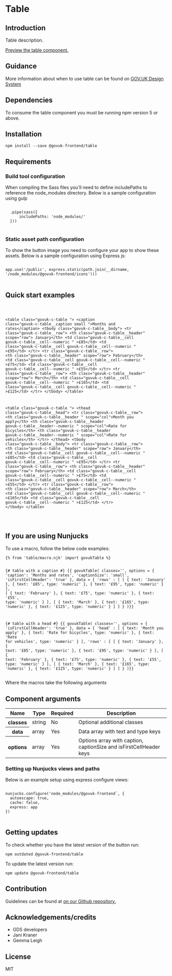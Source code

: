


<h1 class="govuk-u-heading-36">
Table
</h1>

<h2 class="govuk-u-heading-24">Introduction</h2>
<p class="govuk-u-core-24">
  Table description.
</p>


<p class="govuk-u-copy-19">
<a href="http://govuk-frontend-review.herokuapp.com/components/table/preview">Preview the table component.
</a>
</p>

<h2 class="govuk-u-heading-24">Guidance</h2>

<p class="govuk-u-copy-19">
  More information about when to use table can be found on <a href="http://www.linktodesignsystem.com/table" title="Link to read guidance on the use of table on Gov.uk Design system website">GOV.UK Design System</a>
</p>

<h2 class="govuk-u-heading-24">Dependencies</h2>

<p class="govuk-u-copy-19">To consume the table component you must be running npm version 5 or above. </p>

<p class="govuk-u-copy-19"></p>

<h2 class="govuk-u-heading-24">Installation</h2>
<pre><code>npm install --save @govuk-frontend/table</code></pre>

<h2 class="govuk-u-heading-24">Requirements</h2>
<h3 class="govuk-u-bold-19">Build tool configuration</h3>
<p class="govuk-u-copy-19">When compiling the Sass files you'll need to define includePaths to reference the node_modules directory. Below is a sample configuration using gulp</p>
<pre>
<code>
  .pipe(sass({
      includePaths: 'node_modules/'
  }))
</code>
</pre>

<h3 class="govuk-u-bold-19">Static asset path configuration</h3>
<p class="govuk-u-copy-19">To show the button image you need to configure your app to show these assets. Below is a sample configuration using Express js:</p>
<pre>
<code>
app.use('/public', express.static(path.join(__dirname, '/node_modules/@govuk-frontend/icons')))
</code>
</pre>

<h2 class="govuk-u-heading-24">Quick start examples</h2>
<p class="govuk-u-copy-19"></p>
<pre>
<code>
  

&lt;table class=&quot;govuk-c-table &quot;&gt;
  &lt;caption class=&quot;govuk-c-table__caption  small &quot;&gt;Months and rates&lt;/caption&gt;
  &lt;tbody class=&quot;govuk-c-table__body&quot;&gt;
    &lt;tr class=&quot;govuk-c-table__row&quot;&gt;
      &lt;th class=&quot;govuk-c-table__header&quot; scope=&quot;row&quot;&gt; January&lt;/th&gt;
      &lt;td class=&quot;govuk-c-table__cell  govuk-c-table__cell--numeric &quot;  &gt;£85&lt;/td&gt;
      &lt;td class=&quot;govuk-c-table__cell  govuk-c-table__cell--numeric &quot;  &gt;£95&lt;/td&gt;
    &lt;/tr&gt;
    &lt;tr class=&quot;govuk-c-table__row&quot;&gt;
      &lt;th class=&quot;govuk-c-table__header&quot; scope=&quot;row&quot;&gt; February&lt;/th&gt;
      &lt;td class=&quot;govuk-c-table__cell  govuk-c-table__cell--numeric &quot;  &gt;£75&lt;/td&gt;
      &lt;td class=&quot;govuk-c-table__cell  govuk-c-table__cell--numeric &quot;  &gt;£55&lt;/td&gt;
    &lt;/tr&gt;
    &lt;tr class=&quot;govuk-c-table__row&quot;&gt;
      &lt;th class=&quot;govuk-c-table__header&quot; scope=&quot;row&quot;&gt; March&lt;/th&gt;
      &lt;td class=&quot;govuk-c-table__cell  govuk-c-table__cell--numeric &quot;  &gt;£165&lt;/td&gt;
      &lt;td class=&quot;govuk-c-table__cell  govuk-c-table__cell--numeric &quot;  &gt;£125&lt;/td&gt;
    &lt;/tr&gt;
  &lt;/tbody&gt;
&lt;/table&gt;



&lt;table class=&quot;govuk-c-table &quot;&gt;
  &lt;thead class=&quot;govuk-c-table__head&quot;&gt;
    &lt;tr class=&quot;govuk-c-table__row&quot;&gt;
      &lt;th class=&quot;govuk-c-table__header &quot;   scope=&quot;col&quot;&gt;Month you apply&lt;/th&gt;
      &lt;th class=&quot;govuk-c-table__header  govuk-c-table__header--numeric &quot;   scope=&quot;col&quot;&gt;Rate for bicycles&lt;/th&gt;
      &lt;th class=&quot;govuk-c-table__header  govuk-c-table__header--numeric &quot;   scope=&quot;col&quot;&gt;Rate for vehicles&lt;/th&gt;
  &lt;/tr&gt;
  &lt;/thead&gt;
  &lt;tbody class=&quot;govuk-c-table__body&quot;&gt;
    &lt;tr class=&quot;govuk-c-table__row&quot;&gt;
      &lt;th class=&quot;govuk-c-table__header&quot; scope=&quot;row&quot;&gt; January&lt;/th&gt;
      &lt;td class=&quot;govuk-c-table__cell  govuk-c-table__cell--numeric &quot;  &gt;£85&lt;/td&gt;
      &lt;td class=&quot;govuk-c-table__cell  govuk-c-table__cell--numeric &quot;  &gt;£95&lt;/td&gt;
    &lt;/tr&gt;
    &lt;tr class=&quot;govuk-c-table__row&quot;&gt;
      &lt;th class=&quot;govuk-c-table__header&quot; scope=&quot;row&quot;&gt; February&lt;/th&gt;
      &lt;td class=&quot;govuk-c-table__cell  govuk-c-table__cell--numeric &quot;  &gt;£75&lt;/td&gt;
      &lt;td class=&quot;govuk-c-table__cell  govuk-c-table__cell--numeric &quot;  &gt;£55&lt;/td&gt;
    &lt;/tr&gt;
    &lt;tr class=&quot;govuk-c-table__row&quot;&gt;
      &lt;th class=&quot;govuk-c-table__header&quot; scope=&quot;row&quot;&gt; March&lt;/th&gt;
      &lt;td class=&quot;govuk-c-table__cell  govuk-c-table__cell--numeric &quot;  &gt;£165&lt;/td&gt;
      &lt;td class=&quot;govuk-c-table__cell  govuk-c-table__cell--numeric &quot;  &gt;£125&lt;/td&gt;
    &lt;/tr&gt;
  &lt;/tbody&gt;
&lt;/table&gt;


</code>
</pre>


<h2 class="govuk-u-heading-24">If you are using Nunjucks</h2>
<p class="govuk-u-copy-19">To use a macro, follow the below code examples:</p>
<pre><code>{% from &#39;table/macro.njk&#39; import govukTable %}

{# table with a caption #}
{{ govukTable(
  classes=&#39;&#39;,
  options = {
    &#39;caption&#39;: &#39;Months and rates&#39;,
    &#39;captionSize&#39;: &#39;small&#39;,
    &#39;isFirstCellHeader&#39;: &#39;true&#39;
  },
  data = {
    &#39;rows&#39; : [
      [
        {
          text: &#39;January&#39;
        },
        {
          text: &#39;£85&#39;,
          type: &#39;numeric&#39;
        },
        {
          text: &#39;£95&#39;,
          type: &#39;numeric&#39;
        }
      ],
      [
        {
          text: &#39;February&#39;
        },
        {
          text: &#39;£75&#39;,
          type: &#39;numeric&#39;
        },
        {
          text: &#39;£55&#39;,
          type: &#39;numeric&#39;
        }
      ],
      [
        {
          text: &#39;March&#39;
        },
        {
          text: &#39;£165&#39;,
          type: &#39;numeric&#39;
        },
        {
          text: &#39;£125&#39;,
          type: &#39;numeric&#39;
        }
      ]
    ]
  }
)}}

{# table with a head #}
{{ govukTable(
  classes=&#39;&#39;,
  options = {
    &#39;isFirstCellHeader&#39;: &#39;true&#39;
  },
  data = {
    &#39;head&#39; : [
      {
        text: &#39;Month you apply&#39;
      },
      {
        text: &#39;Rate for bicycles&#39;,
        type: &#39;numeric&#39;
      },
      {
        text: &#39;Rate for vehicles&#39;,
        type: &#39;numeric&#39;
      }
    ],
    &#39;rows&#39; : [
      [
        {
          text: &#39;January&#39;
        },
        {
          text: &#39;£85&#39;,
          type: &#39;numeric&#39;
        },
        {
          text: &#39;£95&#39;,
          type: &#39;numeric&#39;
        }
      ],
      [
        {
          text: &#39;February&#39;
        },
        {
          text: &#39;£75&#39;,
          type: &#39;numeric&#39;
        },
        {
          text: &#39;£55&#39;,
          type: &#39;numeric&#39;
        }
      ],
      [
        {
          text: &#39;March&#39;
        },
        {
          text: &#39;£165&#39;,
          type: &#39;numeric&#39;
        },
        {
          text: &#39;£125&#39;,
          type: &#39;numeric&#39;
        }
      ]
    ]
  }
)}}
</code></pre>

<p class="govuk-u-copy-19">Where the macros take the following arguments</p>

<h2 class="govuk-u-heading-24">Component arguments</h2>
<div>
<table class="govuk-c-table ">
  <thead class="govuk-c-table__head">
    <tr class="govuk-c-table__row">
      <th class="govuk-c-table__header "   scope="col">Name</th>
      <th class="govuk-c-table__header "   scope="col">Type</th>
      <th class="govuk-c-table__header "   scope="col">Required</th>
      <th class="govuk-c-table__header "   scope="col">Description</th>
  </tr>
  </thead>
  <tbody class="govuk-c-table__body">
    <tr class="govuk-c-table__row">
      <th class="govuk-c-table__header" scope="row"> classes</th>
      <td class="govuk-c-table__cell "  >string</td>
      <td class="govuk-c-table__cell "  >No</td>
      <td class="govuk-c-table__cell "  >Optional additional classes</td>
    </tr>
    <tr class="govuk-c-table__row">
      <th class="govuk-c-table__header" scope="row"> data</th>
      <td class="govuk-c-table__cell "  >array</td>
      <td class="govuk-c-table__cell "  >Yes</td>
      <td class="govuk-c-table__cell "  >Data array with text and type keys</td>
    </tr>
    <tr class="govuk-c-table__row">
      <th class="govuk-c-table__header" scope="row"> options</th>
      <td class="govuk-c-table__cell "  >array</td>
      <td class="govuk-c-table__cell "  >Yes</td>
      <td class="govuk-c-table__cell "  >Options array with caption, captionSize and isFirstCellHeader keys</td>
    </tr>
  </tbody>
</table>

</div>

<h3 class="govuk-u-bold-19">Setting up Nunjucks views and paths</h3>
<p class="govuk-u-copy-19">Below is an example setup using express configure views:</p>
<pre>
<code>
nunjucks.configure('node_modules/@govuk-frontend`, {
  autoescape: true,
  cache: false,
  express: app
})
</code>
</pre>

<h2 class="govuk-u-heading-24">Getting updates</h2>

<p class="govuk-u-copy-19">To check whether you have the latest version of the button run:</p>

<pre><code>npm outdated @govuk-frontend/table</code></pre>

<p class="govuk-u-copy-19">To update the latest version run:</p>

<pre><code>npm update @govuk-frontend/table</code></pre>

<h2 class="govuk-u-heading-24">Contribution</h2>
<p class="govuk-u-copy-19">
  Guidelines can be found at <a href="https://github.com/alphagov/govuk-frontend/blob/master/CONTRIBUTING.md" title="link to contributing guidelines on our github repository">on our Github repository.</a>
</p>

<h2 class="govuk-u-heading-24">Acknowledgements/credits</h2>

<ul class="govuk-c-list ">

  <li>
        GDS developers
  </li>
  <li>
        Jani Kraner
  </li>
  <li>
        Gemma Leigh
  </li>

</ul>


<h2 class="govuk-u-heading-24">License</h2>
<p class="govuk-u-copy-19">MIT</p>


